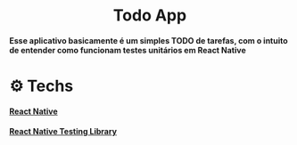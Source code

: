 <h1 align="center"> Todo App</h1>

#### Esse aplicativo basicamente é um simples TODO de tarefas, com o intuito de entender como funcionam testes unitários em React Native

#

# :gear: Techs

#### [React Native](https://reactnative.dev)

#### [React Native Testing Library](https://testing-library.com/docs/react-native-testing-library/intro/)
